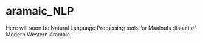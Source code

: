 # aramaic_NLP
Here will soon be Natural Language Processing tools for Maaloula dialect of Modern Western Aramaic
